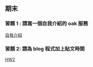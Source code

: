 ## 期末
### 習題 1 : 請寫一個自我介紹的 oak 服務

[自我介紹](https://github.com/Micha1lyu/_ws/blob/master/hw1/oakme.js)

### 習題 2: 請為 blog 程式加上貼文時間

[HW2](https://github.com/Micha1lyu/_ws/tree/master/hw2)
